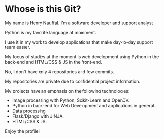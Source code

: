 # Whose is this Git?

My name is Henry Nauffal. I'm a software developer and support analyst

Python is my favorite language at momment.

I use it in my work to develop applications that make day-to-day support team easier.

My focus of studies at the moment is web development using Python in the back-end and HTML/CSS & JS in the front-end.



No, I don't have only 4 repositories and few commits.

My repositories are private due to confidential project information.

My projects have an emphasis on the following technologies:

  - Image processing with Python, Scikit-Learn and OpenCV.
  - Python in back-end for Web Development and applications in general.
  - Data processing
  - Flask/Django with JINJA.
  - HTML/CSS & JS.


Enjoy the profile!

